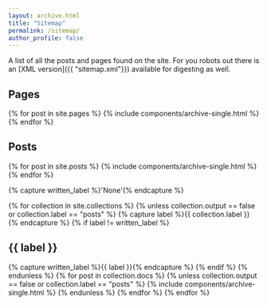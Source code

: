 ```yaml
---
layout: archive.html
title: "Sitemap"
permalink: /sitemap/
author_profile: false
---
```


A list of all the posts and pages found on the site. For you robots out there is an [XML version]({{ "sitemap.xml"}}) available for digesting as well.

<h2>Pages</h2>
{% for post in site.pages %}
  {% include components/archive-single.html %}
{% endfor %}

<h2>Posts</h2>
{% for post in site.posts %}
  {% include components/archive-single.html %}
{% endfor %}

{% capture written_label %}'None'{% endcapture %}

{% for collection in site.collections %}
{% unless collection.output == false or collection.label == "posts" %}
  {% capture label %}{{ collection.label }}{% endcapture %}
  {% if label != written_label %}
  <h2>{{ label }}</h2>
  {% capture written_label %}{{ label }}{% endcapture %}
  {% endif %}
{% endunless %}
{% for post in collection.docs %}
  {% unless collection.output == false or collection.label == "posts" %}
  {% include components/archive-single.html %}
  {% endunless %}
{% endfor %}
{% endfor %}
